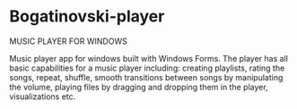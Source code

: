 # Bogatinovski-player
MUSIC PLAYER FOR WINDOWS

Music player app for windows built with Windows Forms. The player has all basic capabilities  for a music player including: creating playlists, rating the songs, repeat, shuffle, smooth transitions between songs by manipulating the volume, playing files by dragging and dropping them in the player, visualizations etc.
